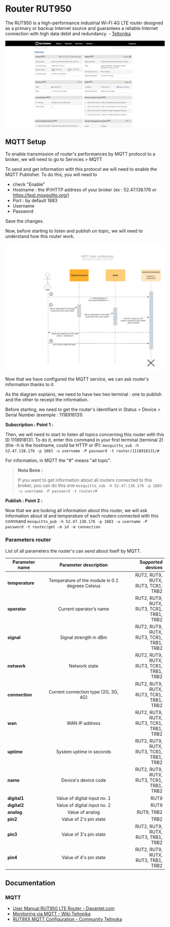 # Router RUT950

The RUT950 is a high-performance industrial Wi-FI 4G LTE router designed as a primary or backup Internet source and guarantees a reliable Internet connection with high data debit and redundancy. - [Teltonika](https://teltonika-networks.com/fr/product/rut950/)

![Home router](../public/RUT950_home.png)

## MQTT Setup

To enable transmission of router's performances by MQTT protocol to a broker, we will need to go to Services > MQTT

To send and get information with this protocol we will need to enable the MQTT Publisher.
To do this, you will need to 
- check "Enable"
- Hostname : the IP/HTTP address of your broker (ex : 52.47.138.176 or https://test.mosquitto.org/)
- Port : by default 1883
- Username
- Password

Save the changes.

Now, before starting to listen and publish on topic, we will need to understand how this router work.

![How to get information about router](../public/RUT950_sequence-diagram.png)

Now that we have configured the MQTT service, we can ask router's information thanks to it.

As the diagram explains, we need to have two  two terminal : one to publish and the other to receipt the information.

Before starting, we need to get the router's identifiant in Status > Device > Serial Number (exemple : 1118918131)

**Subscription : Point 1 :**

Then, we will need to start to listen all topics concerning this router with this ID 1118918131. To do it, enter this command in your first terminal (terminal 2) (the -h is the hostname, could be HTTP or IP): 
`mosquitto_sub -h 52.47.138.176 -p 1883 -u username -P password -t router/1118918131/#`

For information, in MQTT the "#" means "all topic".

> **Nota Bene :**
> 
> If you want to get information about all routers connected to this broker, you can do this one `mosquitto_sub -h 52.47.138.176 -p 1883 -u username -P password -t router/#`

**Publish : Point 2 :**

Now that we are looking all information about this router, we will ask information about id and temperature of each routers connected with this command `mosquitto_pub -h 52.47.138.176 -p 1883 -u username -P password -t router/get -m id -m connection`

### Parameters router

List of all parameters the router's can send about itself by MQTT.

| Parameter name  |              Parameter description               |                                   Supported devices |
|-----------------|:------------------------------------------------:|----------------------------------------------------:|
| **temperature** | Temperature of the module in 0.1 degrees Celsius |             RUT2, RUT9, RUTX, <br/>RUT3, TCR1, TRB2 |
| **operator**    |             Current operator’s name              |  RUT2, RUT9, RUTX, <br/>RUT3, TCR1, TRB1, <br/>TRB2 |
| **signal**      |             	Signal strength in dBm              |  RUT2, RUT9, RUTX, <br/>RUT3, TCR1, TRB1, <br/>TRB2 |
| **network**     |                  	Network state                  | 	RUT2, RUT9, RUTX, <br/>RUT3, TCR1, TRB1, <br/>TRB2 |
| **connection**  |      	Current connection type (2G, 3G, 4G)       |  RUT2, RUT9, RUTX, <br/>RUT3, TCR1, TRB1, <br/>TRB2 |
| **wan**         |                 	WAN IP address                  | 	RUT2, RUT9, RUTX, <br/>RUT3, TCR1, TRB1, <br/>TRB2 |
| **uptime**      |            	System uptime in seconds             |  RUT2, RUT9, RUTX, <br/>RUT3, TCR1, TRB1, <br/>TRB2 |
| **name**        |              	Device's device code               |  RUT2, RUT9, RUTX, <br/>RUT3, TCR1, TRB1, <br/>TRB2 |
| **digital1**    |          	Value of digital input no. 1           |                                                RUT9 |
| **digital2**    |          	Value of digital input no. 2           |                                                RUT9 |
| **analog**      |                 	Value of analog                 |                                          RUT9, TRB2 |
| **pin2**        |             	Value of 2's pin state              |                                                TRB2 |
| **pin3**        |             	Value of 3's pin state              |             RUT2, RUT9, RUTX, <br/>RUT3, TRB1, TRB2 |
| **pin4**        |              Value of 4's pin state              |             RUT2, RUT9, RUTX, <br/>RUT3, TRB1, TRB2 |

## Documentation

### MQTT

* [User Manual RUT950 LTE Router - Davantel.com](https://www.davantel.com/wp-content/uploads/2021/07/RUT950_manual_v1_41.pdf)
* [Monitoring via MQTT - Wiki Teltonika](https://wiki.teltonika-networks.com/view/Monitoring_via_MQTT)
* [RUT9XX MQTT Configuration - Community Teltnoka](https://community.teltonika-networks.com/?qa=blob&qa_blobid=2287383291337426026)